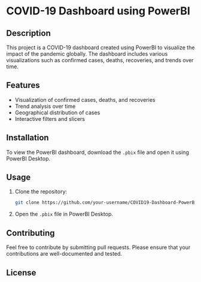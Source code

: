 # COVID-19 Dashboard using PowerBI

## Description
This project is a COVID-19 dashboard created using PowerBI to visualize the impact of the pandemic globally. The dashboard includes various visualizations such as confirmed cases, deaths, recoveries, and trends over time.

## Features
- Visualization of confirmed cases, deaths, and recoveries
- Trend analysis over time
- Geographical distribution of cases
- Interactive filters and slicers

## Installation
To view the PowerBI dashboard, download the `.pbix` file and open it using PowerBI Desktop.

## Usage
1. Clone the repository:
    ```sh
    git clone https://github.com/your-username/COVID19-Dashboard-PowerBI.git
    ```
2. Open the `.pbix` file in PowerBI Desktop.

## Contributing
Feel free to contribute by submitting pull requests. Please ensure that your contributions are well-documented and tested.

## License

